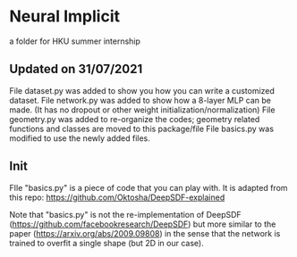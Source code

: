 # Neural Implicit
a folder for HKU summer internship


## Updated on 31/07/2021
File dataset.py was added to show you how you can write a customized dataset.
File network.py was added to show how a 8-layer MLP can be made. (It has no dropout or other weight initialization/normalization)
File geometry.py was added to re-organize the codes; geometry related functions and classes are moved to this package/file
File basics.py was modified to use the newly added files.

## Init

FIle "basics.py" is a piece of code that you can play with. It is adapted from this repo: https://github.com/Oktosha/DeepSDF-explained

Note that "basics.py" is not the re-implementation of DeepSDF (https://github.com/facebookresearch/DeepSDF) but more similar to the paper (https://arxiv.org/abs/2009.09808) in the sense that the network is trained to overfit a single shape (but 2D in our case).



